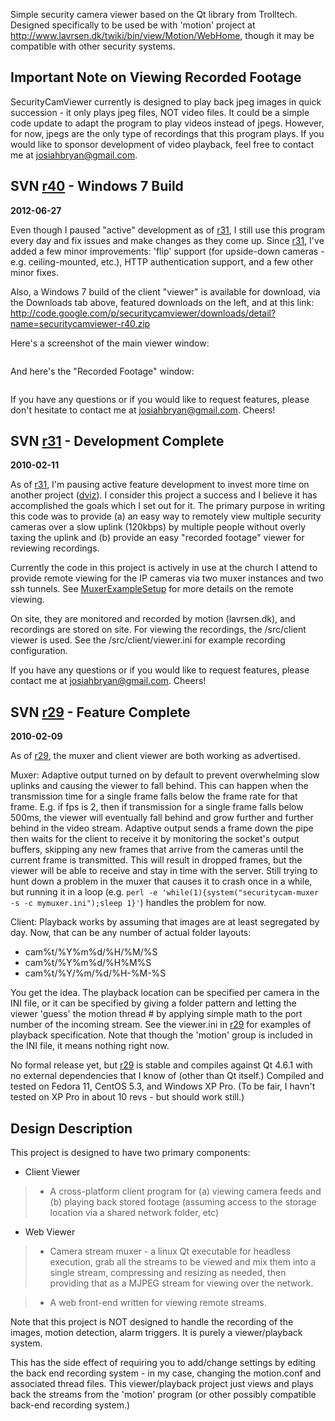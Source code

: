 Simple security camera viewer based on the Qt library from Trolltech. Designed specifically to be used be with 'motion' project at http://www.lavrsen.dk/twiki/bin/view/Motion/WebHome, though it may be compatible with other security systems.

## Important Note on Viewing Recorded Footage ##

SecurityCamViewer currently is designed to play back jpeg images in quick succession - it only plays jpeg files, NOT video files. It could be a simple code update to adapt the program to play videos instead of jpegs. However, for now, jpegs are the only type of recordings that this program plays. If you would like to sponsor development of video playback, feel free to contact me at josiahbryan@gmail.com.

## SVN [r40](https://code.google.com/p/securitycamviewer/source/detail?r=40) - Windows 7 Build ##
**2012-06-27**

Even though I paused "active" development as of [r31](https://code.google.com/p/securitycamviewer/source/detail?r=31), I still use this program every day and fix issues and make changes as they come up. Since [r31](https://code.google.com/p/securitycamviewer/source/detail?r=31), I've added a few minor improvements: 'flip' support (for upside-down cameras - e.g. ceiling-mounted, etc.), HTTP authentication support, and a few other minor fixes.

Also, a Windows 7 build of the client "viewer" is available for download, via the Downloads tab above, featured downloads on the left, and at this link: http://code.google.com/p/securitycamviewer/downloads/detail?name=securitycamviewer-r40.zip

Here's a screenshot of the main viewer window:

![![](http://securitycamviewer.googlecode.com/svn/trunk/src/screenshots/SecurityCamViewer-small.jpg)](http://securitycamviewer.googlecode.com/svn/trunk/src/screenshots/SecurityCamViewer.jpg)

And here's the "Recorded Footage" window:

![![](http://securitycamviewer.googlecode.com/svn/trunk/src/screenshots/SecurityCamViewer-rec-small.jpg)](http://securitycamviewer.googlecode.com/svn/trunk/src/screenshots/SecurityCamViewer-rec.jpg)

If you have any questions or if you would like to request features, please don't hesitate to contact me at [josiahbryan@gmail.com](mailto:josiahbryan@gmail.com). Cheers!

## SVN [r31](https://code.google.com/p/securitycamviewer/source/detail?r=31) - Development Complete ##
**2010-02-11**

As of [r31](https://code.google.com/p/securitycamviewer/source/detail?r=31), I'm pausing active feature development to invest more time on another project ([dviz](http://code.google.com/p/dviz/)). I consider this project a success and I believe it has accomplished the goals which I set out for it. The primary purpose in writing this code was to provide (a) an easy way to remotely view multiple security cameras over a slow uplink (120kbps) by multiple people without overly taxing the uplink and (b) provide an easy "recorded footage" viewer for reviewing recordings.

Currently the code in this project is actively in use at the church I attend to provide remote viewing for the IP cameras via two muxer instances and two ssh tunnels. See [MuxerExampleSetup](http://code.google.com/p/securitycamviewer/wiki/MuxerExampleSetup) for more details on the remote viewing.

On site, they are monitored and recorded by motion (lavrsen.dk), and recordings are stored on site. For viewing the recordings, the /src/client viewer is used. See the /src/client/viewer.ini for example recording configuration.

If you have any questions or if you would like to request features, please contact me at [josiahbryan@gmail.com](mailto:josiahbryan@gmail.com). Cheers!

## SVN [r29](https://code.google.com/p/securitycamviewer/source/detail?r=29) - Feature Complete ##
**2010-02-09**

As of [r29](https://code.google.com/p/securitycamviewer/source/detail?r=29), the muxer and client viewer are both working as advertised.

Muxer: Adaptive output turned on by default to prevent overwhelming slow uplinks and causing the viewer to fall behind. This can happen when the transmission time for a single frame falls below the frame rate for that frame. E.g. if fps is 2, then if transmission for a single frame falls below 500ms, the viewer will eventually fall behind and grow further and further behind in the video stream. Adaptive output sends a frame down the pipe then waits for the client to receive it by monitoring the socket's output buffers, skipping any new frames that arrive from the cameras until the current frame is transmitted. This will result in dropped frames, but the viewer will be able to receive and stay in time with the server. Still trying to hunt down a problem in the muxer that causes it to crash once in a while, but running it in a loop (e.g. `perl -e 'while(1){system("securitycam-muxer -s -c mymuxer.ini");sleep 1}'`) handles the problem for now.

Client: Playback works by assuming that images are at least segregated by day. Now, that can be any number of actual folder layouts:

  * cam%t/%Y%m%d/%H/%M/%S
  * cam%t/%Y%m%d/%H%M%S
  * cam%t/%Y/%m/%d/%H-%M-%S

You get the idea. The playback location can be specified per camera in the INI file, or it can be specified by giving a folder pattern and letting the viewer 'guess' the motion thread # by applying simple math to the port number of the incoming stream. See the viewer.ini in [r29](https://code.google.com/p/securitycamviewer/source/detail?r=29) for examples of playback specification. Note that though the 'motion' group is included in the INI file, it means nothing right now.

No formal release yet, but [r29](https://code.google.com/p/securitycamviewer/source/detail?r=29) is stable and compiles against Qt 4.6.1 with no external dependencies that I know of (other than Qt itself.) Compiled and tested on Fedora 11, CentOS 5.3, and Windows XP Pro. (To be fair, I havn't tested on XP Pro in about 10 revs - but should work still.)


## Design Description ##

This project is designed to have two primary components:

- Client Viewer
> - A cross-platform client program for (a) viewing camera feeds and (b) playing back stored footage (assuming access to the storage location via a shared network folder, etc)
- Web Viewer
> - Camera stream muxer - a linux Qt executable for headless execution, grab all the streams to be viewed and mix them into a single stream, compressing and resizing as needed, then providing that as a MJPEG stream for viewing over the network.

> - A web front-end written for viewing remote streams.

Note that this project is NOT designed to handle the recording of the images, motion detection, alarm triggers. It is purely a viewer/playback system.

This has the side effect of requiring you to add/change settings by editing the back end recording system - in my case, changing the motion.conf and associated thread files. This viewer/playback project just views and plays back the streams from the 'motion' program (or other possibly compatible back-end recording system.)